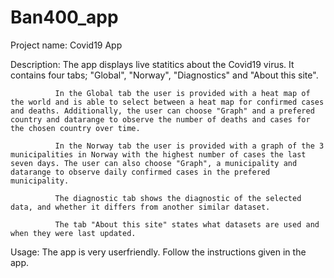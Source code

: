 # Ban400_app

Project name:  Covid19 App


Description:  The app displays live statitics about the Covid19 virus. It contains four tabs; "Global", "Norway", "Diagnostics" and "About this site". 
              
              In the Global tab the user is provided with a heat map of the world and is able to select between a heat map for confirmed cases and deaths. Additionally, the user can choose "Graph" and a prefered country and datarange to observe the number of deaths and cases for the chosen country over time.
              
              In the Norway tab the user is provided with a graph of the 3 municipalities in Norway with the highest number of cases the last seven days. The user can also choose "Graph", a municipality and datarange to observe daily confirmed cases in the prefered municipality.
              
              The diagnostic tab shows the diagnostic of the selected data, and whether it differs from another similar dataset.
              
              The tab "About this site" states what datasets are used and when they were last updated. 

Usage:        The app is very userfriendly. Follow the instructions given in the app. 






